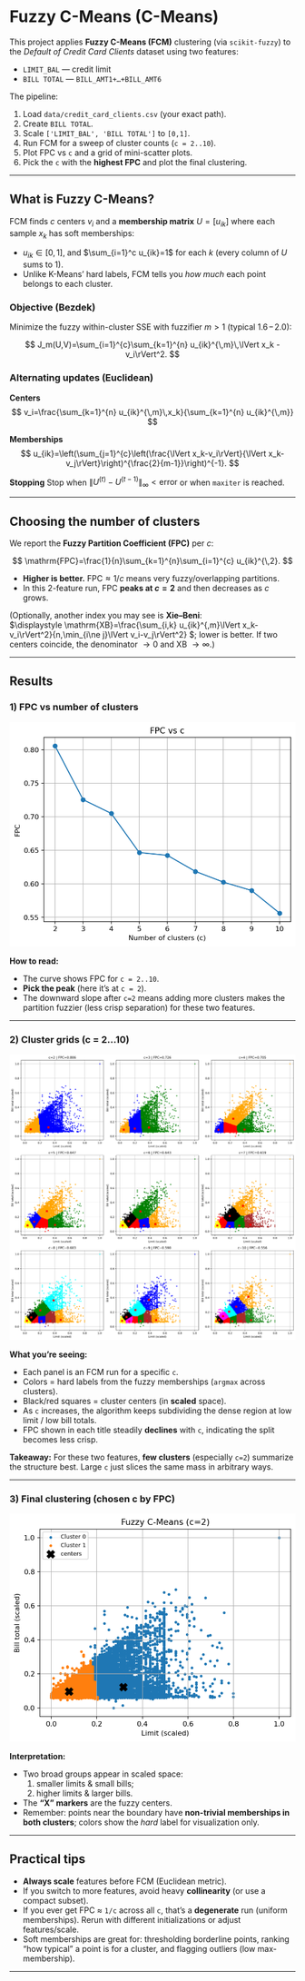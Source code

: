# Fuzzy C-Means (C-Means)

This project applies **Fuzzy C-Means (FCM)** clustering (via `scikit-fuzzy`) to the *Default of Credit Card Clients* dataset using two features:

- `LIMIT_BAL` — credit limit  
- `BILL TOTAL` — `BILL_AMT1+…+BILL_AMT6`

The pipeline:

1. Load `data/credit_card_clients.csv` (your exact path).  
2. Create `BILL TOTAL`.  
3. Scale `['LIMIT_BAL', 'BILL TOTAL']` to `[0,1]`.  
4. Run FCM for a sweep of cluster counts (`c = 2..10`).  
5. Plot FPC vs `c` and a grid of mini-scatter plots.  
6. Pick the `c` with the **highest FPC** and plot the final clustering.

---

## What is Fuzzy C-Means?

FCM finds $c$ centers $v_i$ and a **membership matrix** $U=[u_{ik}]$ where each sample $x_k$ has soft memberships:

- $u_{ik}\in[0,1]$, and $\sum_{i=1}^c u_{ik}=1$ for each $k$ (every column of $U$ sums to 1).
- Unlike K-Means’ hard labels, FCM tells you *how much* each point belongs to each cluster.

### Objective (Bezdek)

Minimize the fuzzy within-cluster SSE with fuzzifier $m>1$ (typical $1.6\!-\!2.0$):

$$
J_m(U,V)=\sum_{i=1}^{c}\sum_{k=1}^{n} u_{ik}^{\,m}\,\lVert x_k - v_i\rVert^2.
$$

### Alternating updates (Euclidean)

**Centers**
$$
v_i=\frac{\sum_{k=1}^{n} u_{ik}^{\,m}\,x_k}{\sum_{k=1}^{n} u_{ik}^{\,m}}
$$

**Memberships**
$$
u_{ik}=\left(\sum_{j=1}^{c}\left(\frac{\lVert x_k-v_i\rVert}{\lVert x_k-v_j\rVert}\right)^{\frac{2}{m-1}}\right)^{-1}.
$$

**Stopping**
Stop when $\lVert U^{(t)}-U^{(t-1)}\rVert_\infty<\text{error}$ or when `maxiter` is reached.

---

## Choosing the number of clusters

We report the **Fuzzy Partition Coefficient (FPC)** per $c$:

$$
\mathrm{FPC}=\frac{1}{n}\sum_{k=1}^{n}\sum_{i=1}^{c} u_{ik}^{\,2}.
$$

- **Higher is better.** $\mathrm{FPC}\approx 1/c$ means very fuzzy/overlapping partitions.
- In this 2-feature run, FPC **peaks at $c=2$** and then decreases as $c$ grows.

(Optionally, another index you may see is **Xie–Beni**:  
$\displaystyle
\mathrm{XB}=\frac{\sum_{i,k} u_{ik}^{\,m}\lVert x_k-v_i\rVert^2}{n\,\min_{i\ne j}\lVert v_i-v_j\rVert^2}
$; lower is better. If two centers coincide, the denominator $\to 0$ and XB $\to \infty$.)

---


## Results

### 1) FPC vs number of clusters
![FPC vs c](docs/fpc_vs_c.png)

**How to read:**  
- The curve shows FPC for `c = 2..10`.  
- **Pick the peak** (here it’s at `c = 2`).  
- The downward slope after `c=2` means adding more clusters makes the partition fuzzier (less crisp separation) for these two features.

---

### 2) Cluster grids (c = 2…10)
![Cluster grids](docs/clusters_grid_c2_to_c10.png)

**What you’re seeing:**  
- Each panel is an FCM run for a specific `c`.  
- Colors = hard labels from the fuzzy memberships (`argmax` across clusters).  
- Black/red squares = cluster centers (in **scaled** space).  
- As `c` increases, the algorithm keeps subdividing the dense region at low limit / low bill totals.  
- FPC shown in each title steadily **declines** with `c`, indicating the split becomes less crisp.

**Takeaway:** For these two features, **few clusters** (especially `c=2`) summarize the structure best. Large `c` just slices the same mass in arbitrary ways.

---

### 3) Final clustering (chosen c by FPC)
![Final scatter](docs/fcm_scatter_c2.png)

**Interpretation:**  
- Two broad groups appear in scaled space:  
  1) smaller limits & small bills;  
  2) higher limits & larger bills.  
- The **“X” markers** are the fuzzy centers.  
- Remember: points near the boundary have **non-trivial memberships in both clusters**; colors show the *hard* label for visualization only.

---

## Practical tips

- **Always scale** features before FCM (Euclidean metric).  
- If you switch to more features, avoid heavy **collinearity** (or use a compact subset).  
- If you ever get FPC ≈ `1/c` across all `c`, that’s a **degenerate** run (uniform memberships). Rerun with different initializations or adjust features/scale.  
- Soft memberships are great for: thresholding borderline points, ranking “how typical” a point is for a cluster, and flagging outliers (low max-membership).

---
